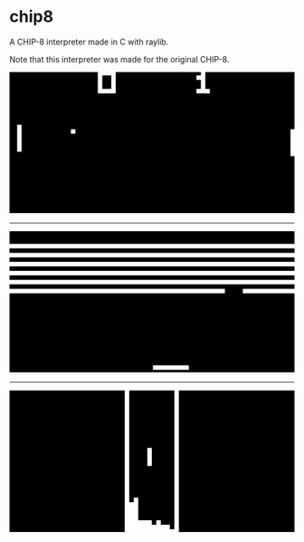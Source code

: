# chip8
A CHIP-8 interpreter made in C with raylib.

Note that this interpreter was made for the original CHIP-8.

![pong](images/pong.png)

---

![breakout](images/breakout.png)

---

![tetris](images/tetris.png)
